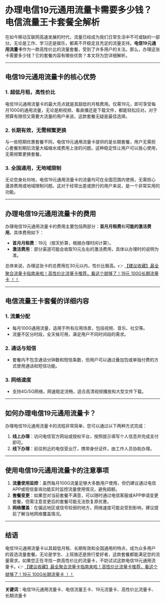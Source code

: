 # 办理电信19元通用流量卡需要多少钱？电信流量王卡套餐全解析

在如今移动互联网高速发展的时代，流量已经成为我们日常生活中不可或缺的一部分。无论是工作、学习还是娱乐，都离不开稳定且充足的流量支持。**电信19元通用流量卡**作为一款高性价比的流量套餐，受到了许多用户的关注。那么，办理这张卡需要多少钱？它的套餐内容有哪些优势？本文将为您详细解析。

---

## 电信19元通用流量卡的核心优势

### 1. **超低月租，高性价比**
电信19元通用流量卡的最大亮点就是其超低的月租费用。仅需19元，即可享受每月100G的通用流量，无论是刷视频、看直播还是下载文件，都能轻松应对。对于预算有限但又需要大流量的用户来说，这款套餐无疑是最佳选择。

### 2. **长期有效，无需频繁更换**
与一些短期优惠套餐不同，电信19元通用流量卡提供的是长期套餐，用户无需担心套餐到期后流量大幅缩水或费用上涨的问题。这种稳定性让用户可以放心使用，无需频繁更换套餐。

### 3. **全国通用，无地域限制**
无论您身处何地，电信19元通用流量卡的流量均可在全国范围内使用，无需担心漫游费用或地域限制问题。这对于经常出差或旅行的用户来说，是一个非常实用的功能。

---

## 办理电信19元通用流量卡的费用

办理电信19元通用流量卡的费用主要包括两部分：**首月月租费**和**可能的激活费用**。具体费用如下：

- **首月月租费**：19元（按天折算，根据办理时间计算）。
- **激活费用**：部分渠道可能会收取10元左右的激活费用，具体以办理时的说明为准。

总体来说，办理这张卡的总费用在30元以内，性价比极高。👉 [【建议收藏】最全聚合流量卡指南来啦！高性价比流量卡推荐，看这个就够了！19元 100G长期流量卡 ！！](https://bit.ly/Liuliangka)

---

## 电信流量王卡套餐的详细内容

### 1. **流量分配**
- 每月100G通用流量，适用于所有应用场景，包括视频、音乐、社交等。
- 流量不区分时段，全天候可用，满足用户不同时间段的需求。

### 2. **通话与短信**
- 套餐内不包含通话分钟数和短信条数，但用户可以通过叠加包或单独付费的方式使用通话和短信功能。

### 3. **网络速度**
- 支持4G/5G网络，网速稳定流畅，适合高清视频播放和大型文件下载。

---

## 如何办理电信19元通用流量卡？

办理电信19元通用流量卡的流程非常简单，您可以通过以下两种方式完成：

1. **线上办理**：访问电信官方网站或授权平台，按照提示填写个人信息并完成支付即可。
2. **线下办理**：前往附近的电信营业厅，携带身份证件，由工作人员协助办理。

---

## 使用电信19元通用流量卡的注意事项

1. **流量使用监控**：虽然每月100G流量足够大多数用户使用，但仍建议通过电信APP或短信查询功能实时监控流量使用情况，避免超额。
2. **套餐变更**：如果您对当前套餐不满意，可以随时通过电信客服或APP申请变更套餐，但需注意变更后的套餐可能无法恢复原优惠。
3. **网络覆盖**：在偏远地区或信号较弱的地方，网络速度可能会受到影响，建议提前了解当地网络覆盖情况。

---

## 结语

电信19元通用流量卡以其超低月租、长期有效和全国通用的特点，成为众多用户的首选流量套餐。无论是学生、上班族还是旅行爱好者，这款套餐都能满足您的流量需求。如果您正在寻找一款高性价比的流量卡，不妨试试这款电信19元通用流量卡。👉 [【建议收藏】最全聚合流量卡指南来啦！高性价比流量卡推荐，看这个就够了！19元 100G长期流量卡 ！！](https://bit.ly/Liuliangka)

---

**关键词**：电信19元通用流量卡、电信流量王卡、19元流量卡、高性价比流量卡、长期流量卡